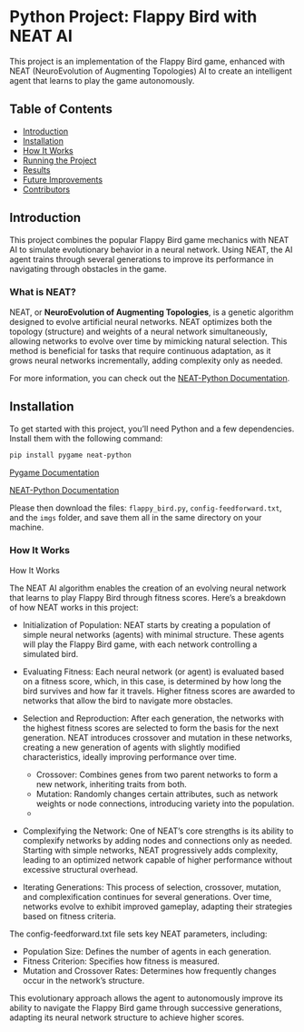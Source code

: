 # Python Project: Flappy Bird with NEAT AI

This project is an implementation of the Flappy Bird game, enhanced with NEAT (NeuroEvolution of Augmenting Topologies) AI to create an intelligent agent that learns to play the game autonomously.

## Table of Contents
- [Introduction](#introduction)
- [Installation](#installation)
- [How It Works](#how-it-works)
- [Running the Project](#running-the-project)
- [Results](#results)
- [Future Improvements](#future-improvements)
- [Contributors](#contributors)

## Introduction
This project combines the popular Flappy Bird game mechanics with NEAT AI to simulate evolutionary behavior in a neural network. Using NEAT, the AI agent trains through several generations to improve its performance in navigating through obstacles in the game.

### What is NEAT?
NEAT, or **NeuroEvolution of Augmenting Topologies**, is a genetic algorithm designed to evolve artificial neural networks. NEAT optimizes both the topology (structure) and weights of a neural network simultaneously, allowing networks to evolve over time by mimicking natural selection. This method is beneficial for tasks that require continuous adaptation, as it grows neural networks incrementally, adding complexity only as needed.

For more information, you can check out the [NEAT-Python Documentation](https://neat-python.readthedocs.io/en/latest/).

## Installation
To get started with this project, you’ll need Python and a few dependencies. Install them with the following command:

  ```bash
  pip install pygame neat-python
  ```
  [Pygame Documentation](https://www.pygame.org/docs/)
  
  [NEAT-Python Documentation](https://neat-python.readthedocs.io/en/latest/)

Please then download the files: `flappy_bird.py`, `config-feedforward.txt`, and the `imgs` folder, and save them all in the same directory on your machine.

### How It Works
How It Works

The NEAT AI algorithm enables the creation of an evolving neural network that learns to play Flappy Bird through fitness scores. Here’s a breakdown of how NEAT works in this project:

- Initialization of Population: NEAT starts by creating a population of simple neural networks (agents) with minimal structure. These agents will play the Flappy Bird game, with each network controlling a simulated bird.
  
- Evaluating Fitness: Each neural network (or agent) is evaluated based on a fitness score, which, in this case, is determined by how long the bird survives and how far it travels. Higher fitness scores are awarded to networks that allow the bird to navigate more obstacles.
  
- Selection and Reproduction: After each generation, the networks with the highest fitness scores are selected to form the basis for the next generation. NEAT introduces crossover and mutation in these networks, creating a new generation of agents with slightly modified characteristics, ideally improving performance over time.
  - Crossover: Combines genes from two parent networks to form a new network, inheriting traits from both.
  - Mutation: Randomly changes certain attributes, such as network weights or node connections, introducing variety into the population.
  - 
- Complexifying the Network: One of NEAT’s core strengths is its ability to complexify networks by adding nodes and connections only as needed. Starting with simple networks, NEAT progressively adds complexity, leading to an optimized network capable of higher performance without excessive structural overhead.
  
- Iterating Generations: This process of selection, crossover, mutation, and complexification continues for several generations. Over time, networks evolve to exhibit improved gameplay, adapting their strategies based on fitness criteria.
  
The config-feedforward.txt file sets key NEAT parameters, including:
  - Population Size: Defines the number of agents in each generation.
  - Fitness Criterion: Specifies how fitness is measured.
  - Mutation and Crossover Rates: Determines how frequently changes occur in the network’s structure.
    
This evolutionary approach allows the agent to autonomously improve its ability to navigate the Flappy Bird game through successive generations, adapting its neural network structure to achieve higher scores.

